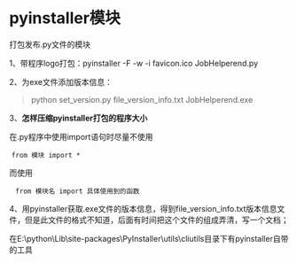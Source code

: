 # pyinstaller模块

打包发布.py文件的模块



1、带程序logo打包：pyinstaller -F -w -i favicon.ico JobHelperend.py



2、为exe文件添加版本信息：

> python set_version.py file_version_info.txt JobHelperend.exe



3、**怎样压缩pyinstaller打包的程序大小**

在.py程序中使用import语句时尽量不使用

​                `from 模块 import * `

而使用 

​               ` from 模块名 import 具体使用到的函数`



4、用pyinstaller获取.exe文件的版本信息，得到file_version_info.txt版本信息文件，但是此文件的格式不知道，后面有时间把这个文件的组成弄清，写一个文档；

在E:\python\Lib\site-packages\PyInstaller\utils\cliutils目录下有pyinstaller自带的工具